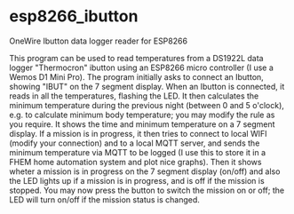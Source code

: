# esp8266_ibutton
OneWire Ibutton data logger reader for ESP8266

This program can be used to read temperatures from a DS1922L data logger "Thermocron" ibutton using an ESP8266 micro controller (I use a Wemos D1 Mini Pro).
The program initially asks to connect an Ibutton, showing "IBUT" on the 7 segment display.
When an Ibutton is connected, it reads in all the temperatures, flashing the LED.
It then calculates the minimum temperature during the previous night (between 0 and 5 o'clock), e.g. to calculate minimum body temperature; you may modify the rule as you require.
It shows the time and minimum temperature on a 7 segment display.
If a mission is in progress, it then tries to connect to local WIFI (modify your connection) and to a local MQTT server, and sends the minimum temperature via MQTT to be logged (I use this to store it in a FHEM home automation system and plot nice graphs).
Then it shows wheter a mission is in progress on the 7 segment display (on/off) and also the LED lights up if a mission is in progress, and is off if the mission is stopped.
You may now press the button to switch the mission on or off; the LED will turn on/off if the mission status is changed.
